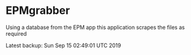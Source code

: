 # EPMgrabber
Using a database from the EPM app this application scrapes the files as required


Latest backup: Sun Sep 15 02:49:01 UTC 2019
